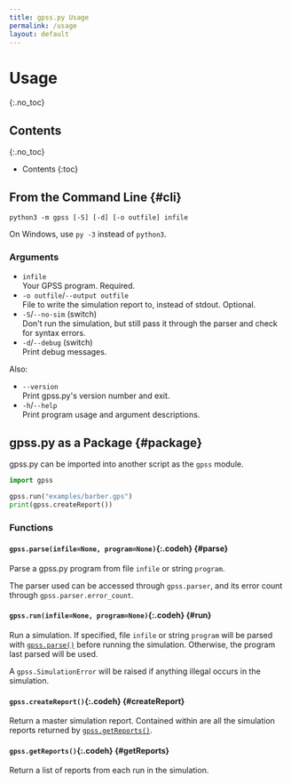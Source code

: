 ```yaml
---
title: gpss.py Usage
permalink: /usage
layout: default
---
```


# Usage
{:.no_toc}

## Contents
{:.no_toc}

- Contents
{:toc}

## From the Command Line {#cli}
~~~
python3 -m gpss [-S] [-d] [-o outfile] infile
~~~

On Windows, use `py -3` instead of `python3`.

### Arguments
- `infile`\
Your GPSS program. Required.
- `-o outfile`/`--output outfile`\
File to write the simulation report to, instead of stdout. Optional.
- `-S`/`--no-sim` (switch)\
Don't run the simulation, but still pass it through the parser and check
for syntax errors.
- `-d`/`--debug` (switch)\
Print debug messages.

Also:
- `--version`\
Print gpss.py's version number and exit.
- `-h`/`--help`\
Print program usage and argument descriptions.

## gpss.py as a Package {#package}
gpss.py can be imported into another script as the `gpss` module.
~~~ python
import gpss

gpss.run("examples/barber.gps")
print(gpss.createReport())
~~~

### Functions

#### `gpss.parse(infile=None, program=None)`{:.codeh} {#parse}
Parse a gpss.py program from file `infile` or string `program`.

The parser used can be accessed through `gpss.parser`, and its error
count through `gpss.parser.error_count`.

#### `gpss.run(infile=None, program=None)`{:.codeh} {#run}
Run a simulation. If specified, file `infile` or string `program` will
be parsed with [`gpss.parse()`](#functions-parse) before running the
simulation. Otherwise, the program last parsed will be used.

A `gpss.SimulationError` will be raised if anything illegal occurs in
the simulation.

#### `gpss.createReport()`{:.codeh} {#createReport}
Return a master simulation report. Contained within are all the
simulation reports returned by
[`gpss.getReports()`](#functions-getReports).

#### `gpss.getReports()`{:.codeh} {#getReports}
Return a list of reports from each run in the simulation.
